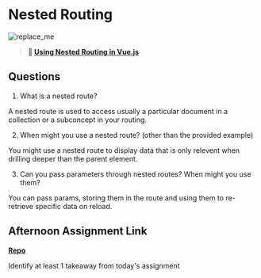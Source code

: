 # Nested Routing

![replace_me](https://codeworks.blob.core.windows.net/public/assets/img/illustrations/placeholder.svg)

> **📖 [Using Nested Routing in Vue.js](https://codeworksacademy.com/fs-student-guide/resources/wk6/04-Child-Routes)**

## Questions

1. What is a nested route?

A nested route is used to access usually a particular document in a collection or a subconcept in your routing.

2. When might you use a nested route? (other than the provided example)

You might use a nested route to display data that is only relevent when drilling deeper than the parent element.

3. Can you pass parameters through nested routes? When might you use them?

You can pass params, storing them in the route and using them to re-retrieve specific data on reload.

## Afternoon Assignment Link

**[Repo](https://github.com/JakeCarp/<ASSIGNMENT_REPO>)**

Identify at least 1 takeaway from today's assignment
